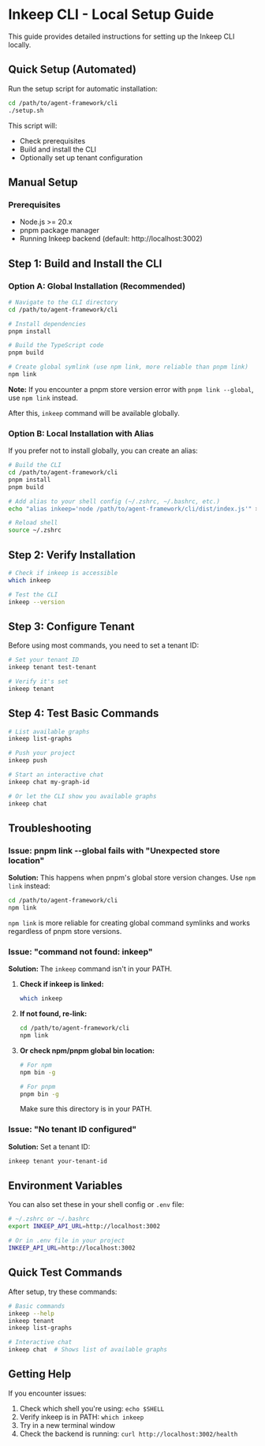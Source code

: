 # Inkeep CLI - Local Setup Guide

This guide provides detailed instructions for setting up the Inkeep CLI locally.

## Quick Setup (Automated)

Run the setup script for automatic installation:

```bash
cd /path/to/agent-framework/cli
./setup.sh
```

This script will:
- Check prerequisites
- Build and install the CLI
- Optionally set up tenant configuration

## Manual Setup

### Prerequisites

- Node.js >= 20.x
- pnpm package manager
- Running Inkeep backend (default: http://localhost:3002)

## Step 1: Build and Install the CLI

### Option A: Global Installation (Recommended)

```bash
# Navigate to the CLI directory
cd /path/to/agent-framework/cli

# Install dependencies
pnpm install

# Build the TypeScript code
pnpm build

# Create global symlink (use npm link, more reliable than pnpm link)
npm link
```

**Note:** If you encounter a pnpm store version error with `pnpm link --global`, use `npm link` instead.

After this, `inkeep` command will be available globally.

### Option B: Local Installation with Alias

If you prefer not to install globally, you can create an alias:

```bash
# Build the CLI
cd /path/to/agent-framework/cli
pnpm install
pnpm build

# Add alias to your shell config (~/.zshrc, ~/.bashrc, etc.)
echo "alias inkeep='node /path/to/agent-framework/cli/dist/index.js'" >> ~/.zshrc

# Reload shell
source ~/.zshrc
```

## Step 2: Verify Installation

```bash
# Check if inkeep is accessible
which inkeep

# Test the CLI
inkeep --version
```

## Step 3: Configure Tenant

Before using most commands, you need to set a tenant ID:

```bash
# Set your tenant ID
inkeep tenant test-tenant

# Verify it's set
inkeep tenant
```

## Step 4: Test Basic Commands

```bash
# List available graphs
inkeep list-graphs

# Push your project
inkeep push

# Start an interactive chat
inkeep chat my-graph-id

# Or let the CLI show you available graphs
inkeep chat
```

## Troubleshooting

### Issue: pnpm link --global fails with "Unexpected store location"

**Solution:** This happens when pnpm's global store version changes. Use `npm link` instead:

```bash
cd /path/to/agent-framework/cli
npm link
```

`npm link` is more reliable for creating global command symlinks and works regardless of pnpm store versions.

### Issue: "command not found: inkeep"

**Solution:** The `inkeep` command isn't in your PATH.

1. **Check if inkeep is linked:**
   ```bash
   which inkeep
   ```

2. **If not found, re-link:**
   ```bash
   cd /path/to/agent-framework/cli
   npm link
   ```

3. **Or check npm/pnpm global bin location:**
   ```bash
   # For npm
   npm bin -g
   
   # For pnpm
   pnpm bin -g
   ```
   
   Make sure this directory is in your PATH.

### Issue: "No tenant ID configured"

**Solution:** Set a tenant ID:

```bash
inkeep tenant your-tenant-id
```

## Environment Variables

You can also set these in your shell config or `.env` file:

```bash
# ~/.zshrc or ~/.bashrc
export INKEEP_API_URL=http://localhost:3002

# Or in .env file in your project
INKEEP_API_URL=http://localhost:3002
```

## Quick Test Commands

After setup, try these commands:

```bash
# Basic commands
inkeep --help
inkeep tenant
inkeep list-graphs

# Interactive chat
inkeep chat  # Shows list of available graphs
```

## Getting Help

If you encounter issues:

1. Check which shell you're using: `echo $SHELL`
2. Verify inkeep is in PATH: `which inkeep`
3. Try in a new terminal window
4. Check the backend is running: `curl http://localhost:3002/health`